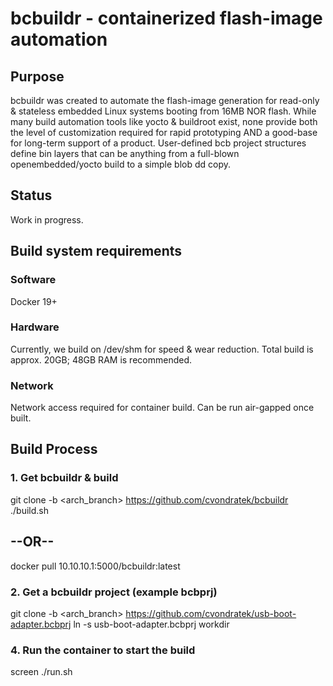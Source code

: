 # bcbuildr - containerized flash-image automation

## Purpose
bcbuildr was created to automate the flash-image generation for read-only & stateless embedded Linux systems booting from 16MB NOR flash. While many build
automation tools like yocto & buildroot exist, none provide both the level of customization required for rapid prototyping AND a good-base for long-term
support of a product. User-defined bcb project structures define bin layers that can be anything from a full-blown openembedded/yocto build to a simple blob dd copy.

## Status
Work in progress. 

## Build system requirements

### Software
Docker 19+

### Hardware
Currently, we build on /dev/shm for speed & wear reduction. Total build is approx. 20GB; 48GB RAM is recommended.

### Network
Network access required for container build. Can be run air-gapped once built.

## Build Process

### 1. Get bcbuildr & build
git clone -b <arch_branch> https://github.com/cvondratek/bcbuildr
./build.sh
## --OR--
docker pull 10.10.10.1:5000/bcbuildr:latest

### 2. Get a bcbuildr project (example bcbprj)
git clone -b <arch_branch> https://github.com/cvondratek/usb-boot-adapter.bcbprj
ln -s usb-boot-adapter.bcbprj workdir
### 4. Run the container to start the build
screen
./run.sh

